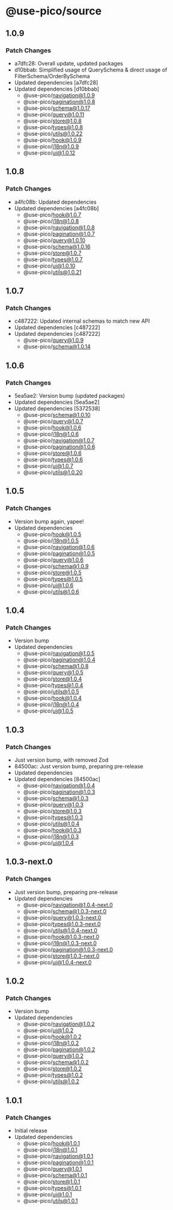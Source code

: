 # @use-pico/source

## 1.0.9

### Patch Changes

- a7dfc28: Overall update, updated packages
- d10bbab: Simplified usage of QuerySchema & direct usage of FilterSchema/OrderBySchema
- Updated dependencies [a7dfc28]
- Updated dependencies [d10bbab]
  - @use-pico/navigation@1.0.9
  - @use-pico/pagination@1.0.8
  - @use-pico/schema@1.0.17
  - @use-pico/query@1.0.11
  - @use-pico/store@1.0.8
  - @use-pico/types@1.0.8
  - @use-pico/utils@1.0.22
  - @use-pico/hook@1.0.9
  - @use-pico/i18n@1.0.9
  - @use-pico/ui@1.0.12

## 1.0.8

### Patch Changes

- a4fc08b: Updated dependencies
- Updated dependencies [a4fc08b]
  - @use-pico/hook@1.0.7
  - @use-pico/i18n@1.0.8
  - @use-pico/navigation@1.0.8
  - @use-pico/pagination@1.0.7
  - @use-pico/query@1.0.10
  - @use-pico/schema@1.0.16
  - @use-pico/store@1.0.7
  - @use-pico/types@1.0.7
  - @use-pico/ui@1.0.10
  - @use-pico/utils@1.0.21

## 1.0.7

### Patch Changes

- c487222: Updated internal schemas to match new API
- Updated dependencies [c487222]
- Updated dependencies [c487222]
  - @use-pico/query@1.0.9
  - @use-pico/schema@1.0.14

## 1.0.6

### Patch Changes

- 5ea5ae2: Version bump (updated packages)
- Updated dependencies [5ea5ae2]
- Updated dependencies [5372538]
  - @use-pico/schema@1.0.10
  - @use-pico/query@1.0.7
  - @use-pico/hook@1.0.6
  - @use-pico/i18n@1.0.6
  - @use-pico/navigation@1.0.7
  - @use-pico/pagination@1.0.6
  - @use-pico/store@1.0.6
  - @use-pico/types@1.0.6
  - @use-pico/ui@1.0.7
  - @use-pico/utils@1.0.20

## 1.0.5

### Patch Changes

- Version bump again, yapee!
- Updated dependencies
  - @use-pico/hook@1.0.5
  - @use-pico/i18n@1.0.5
  - @use-pico/navigation@1.0.6
  - @use-pico/pagination@1.0.5
  - @use-pico/query@1.0.6
  - @use-pico/schema@1.0.9
  - @use-pico/store@1.0.5
  - @use-pico/types@1.0.5
  - @use-pico/ui@1.0.6
  - @use-pico/utils@1.0.6

## 1.0.4

### Patch Changes

- Version bump
- Updated dependencies
  - @use-pico/navigation@1.0.5
  - @use-pico/pagination@1.0.4
  - @use-pico/schema@1.0.8
  - @use-pico/query@1.0.5
  - @use-pico/store@1.0.4
  - @use-pico/types@1.0.4
  - @use-pico/utils@1.0.5
  - @use-pico/hook@1.0.4
  - @use-pico/i18n@1.0.4
  - @use-pico/ui@1.0.5

## 1.0.3

### Patch Changes

- Just version bump, with removed Zod
- 84500ac: Just version bump, preparing pre-release
- Updated dependencies
- Updated dependencies [84500ac]
  - @use-pico/navigation@1.0.4
  - @use-pico/pagination@1.0.3
  - @use-pico/schema@1.0.3
  - @use-pico/query@1.0.3
  - @use-pico/store@1.0.3
  - @use-pico/types@1.0.3
  - @use-pico/utils@1.0.4
  - @use-pico/hook@1.0.3
  - @use-pico/i18n@1.0.3
  - @use-pico/ui@1.0.4

## 1.0.3-next.0

### Patch Changes

- Just version bump, preparing pre-release
- Updated dependencies
  - @use-pico/navigation@1.0.4-next.0
  - @use-pico/schema@1.0.3-next.0
  - @use-pico/query@1.0.3-next.0
  - @use-pico/types@1.0.3-next.0
  - @use-pico/utils@1.0.4-next.0
  - @use-pico/hook@1.0.3-next.0
  - @use-pico/i18n@1.0.3-next.0
  - @use-pico/pagination@1.0.3-next.0
  - @use-pico/store@1.0.3-next.0
  - @use-pico/ui@1.0.4-next.0

## 1.0.2

### Patch Changes

- Version bump
- Updated dependencies
  - @use-pico/navigation@1.0.2
  - @use-pico/ui@1.0.2
  - @use-pico/hook@1.0.2
  - @use-pico/i18n@1.0.2
  - @use-pico/pagination@1.0.2
  - @use-pico/query@1.0.2
  - @use-pico/schema@1.0.2
  - @use-pico/store@1.0.2
  - @use-pico/types@1.0.2
  - @use-pico/utils@1.0.2

## 1.0.1

### Patch Changes

- Initial release
- Updated dependencies
  - @use-pico/hook@1.0.1
  - @use-pico/i18n@1.0.1
  - @use-pico/navigation@1.0.1
  - @use-pico/pagination@1.0.1
  - @use-pico/query@1.0.1
  - @use-pico/schema@1.0.1
  - @use-pico/store@1.0.1
  - @use-pico/types@1.0.1
  - @use-pico/ui@1.0.1
  - @use-pico/utils@1.0.1
